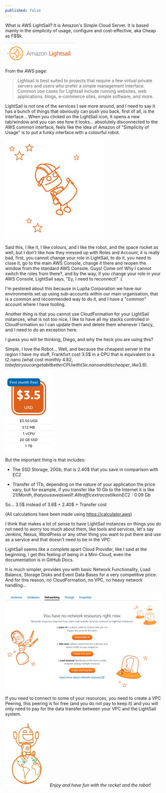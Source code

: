 ```yaml
---
published: false
---
```

What is AWS LightSail? It is Amazon's Simple Cloud Server. It is based mainly in the simplicity of usage, configure and cost-effective, aka Cheap as F$$k.

![image](/images/ls/ls-logo.png)

From the AWS page:

>Lightsail is best suited to projects that require a few virtual private servers and users who prefer a simple management interface. Common use cases for Lightsail include running websites, web applications, blogs, e-commerce sites, simple software, and more.

LightSail is not one of the services I see more around, and I need to say it has a bunch of things that obviously can push you back, first of all, is the interface... When you clicked on the LightSail icon, it opens a new tab/window and you can see how it looks... absolutely disconnected to the AWS common interface, feels like the idea of Amazon of "Simplicity of Usage" is to put a funky interface with a colourful robot.

![image](/images/ls/robot.png)

Said this, I like it, I like colours, and I like the robot, and the space rocket as well, but I don't like how they messed up with Roles and Account, it is really bad, first, you cannot change your role in LightSail, to do it, you need to close it, go to the main AWS Console, change it there and reopen the window from the standard AWS Console. Guys! Come on! Why I cannot switch the roles from there?, and by the way, if you change your role in your AWS Console, LightSail says, "Ey, I need to reconnect!" :(

I'm pestered about this because in Lupita Corporation we have our environments set up using sub-accounts within our main organisation, that is a common and recommended way to do it, and I have a "common" account where I have tooling.

Another thing is that you cannot use CloudFormation for your LightSail instances, what is not too nice, I like to have all my stacks controlled in CloudFormation so I can update them and delete them whenever I fancy, and I need to do an exception here.

I guess you will be thinking, Diego, and why the heck you are using this?

Simple, I love the Robot... Well, and because the cheapest server in the region I have my stuff, Frankfurt cost 3.5$ in a CPU that is equivalent to a t2.nano (what cost monthly 4.82$, to be fair you can get a bit better CPU with t3a.nano and it is cheaper, like 3.8$). 

![image](/images/ls/pricing.png)

But the important thing is that includes:

* The SSD Storage, 20Gb, that is 2.40$ that you save in comparison with EC2 

* Transfer of 1Tb, depending on the nature of your application the price vary, but for example, if you transfer like 10 Gb to the Internet it is like 21$/Month, that you save as well!. All traffic extra cost like in EC2: 0.09$ Gb

So... 3.5$ instead of 3.8$ + 2.40$ + Transfer cost

(All calculations have been made using https://calculator.aws)

I think that makes a lot of sense to have LightSail instances on things you do not need to worry too much about them, like tools and services, let's say Jenkins, Nexus, WordPress or any other thing you want to put there and use as a service and that doesn't need 
to be in the VPC.

LightSail seems like a complete apart Cloud Provider, like I said at the beginning, I get this feeling of being in a Mini-Cloud, even the documentation is in GitHub Docs. 

It is much simpler, provides you with basic Network Functionality, Load Balance, Storage Disks and Event Data Bases for a very competitive price. And for this reason, no CloudFormation, no VPC, no heavy network handling... 

![image](/images/ls/other-options.png)

If you need to connect to some of your resources, you need to create a VPC Peering, this peering is for free (and you do not pay to keep it) and you will only need to pay for the data transfer between your VPC and the LightSail system.

![image](/images/ls/happy-robot.png)
*Enjoy and have fun with the rocket and the robot!*




